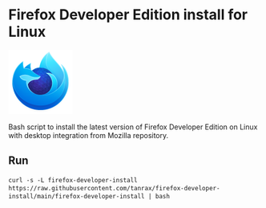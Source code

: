# Firefox Developer Edition install for Linux

![Firefox Developer Edition](firefox-developer.png)

Bash script to install the latest version of Firefox Developer Edition on Linux with desktop integration from Mozilla repository.

## Run

``` shell
curl -s -L firefox-developer-install https://raw.githubusercontent.com/tanrax/firefox-developer-install/main/firefox-developer-install | bash
```
